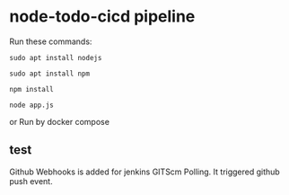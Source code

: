 # node-todo-cicd pipeline

Run these commands:

`sudo apt install nodejs`

`sudo apt install npm`

`npm install`

`node app.js`

or Run by docker compose

test
----------------------
Github Webhooks is added for jenkins GITScm Polling. It triggered github push event.
